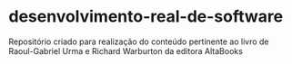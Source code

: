 # desenvolvimento-real-de-software
Repositório criado para realização do conteúdo pertinente ao livro de Raoul-Gabriel Urma e Richard Warburton da editora AltaBooks

